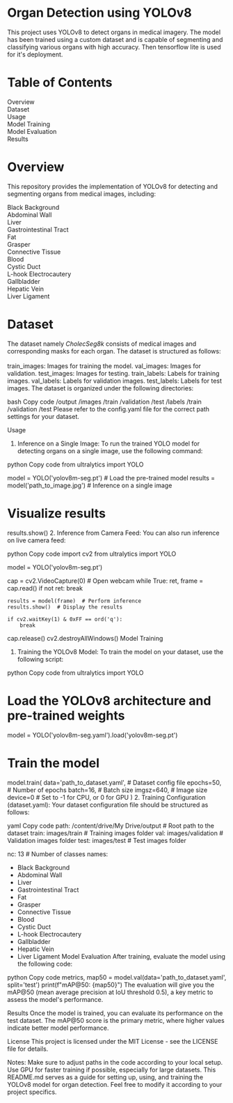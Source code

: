 # Organ Detection using YOLOv8
This project uses YOLOv8 to detect organs in medical imagery. The model has been trained using a custom dataset and is capable of segmenting and classifying various organs with high accuracy. Then tensorflow lite is used for it's deployment.

# Table of Contents
Overview<br>
Dataset<br>
Usage<br>
Model Training<br>
Model Evaluation<br>
Results<br>

# Overview
This repository provides the implementation of YOLOv8 for detecting and segmenting organs from medical images, including:<br>

Black Background<br>
Abdominal Wall<br>
Liver<br>
Gastrointestinal Tract<br>
Fat<br>
Grasper<br>
Connective Tissue<br>
Blood<br>
Cystic Duct<br>
L-hook Electrocautery<br>
Gallbladder<br>
Hepatic Vein<br>
Liver Ligament<br>

 # Dataset
The dataset namely *CholecSeg8k* consists of medical images and corresponding masks for each organ. The dataset is structured as follows:<br>
<br>
train_images: Images for training the model.
val_images: Images for validation.
test_images: Images for testing.
train_labels: Labels for training images.
val_labels: Labels for validation images.
test_labels: Labels for test images.
The dataset is organized under the following directories:

bash
Copy code
/output
    /images
        /train
        /validation
        /test
    /labels
        /train
        /validation
        /test
Please refer to the config.yaml file for the correct path settings for your dataset.

Usage
1. Inference on a Single Image:
To run the trained YOLO model for detecting organs on a single image, use the following command:

python
Copy code
from ultralytics import YOLO

model = YOLO('yolov8m-seg.pt')  # Load the pre-trained model
results = model('path_to_image.jpg')  # Inference on a single image

# Visualize results
results.show()
2. Inference from Camera Feed:
You can also run inference on live camera feed:

python
Copy code
import cv2
from ultralytics import YOLO

model = YOLO('yolov8m-seg.pt')

cap = cv2.VideoCapture(0)  # Open webcam
while True:
    ret, frame = cap.read()
    if not ret:
        break

    results = model(frame)  # Perform inference
    results.show()  # Display the results

    if cv2.waitKey(1) & 0xFF == ord('q'):
        break

cap.release()
cv2.destroyAllWindows()
Model Training
1. Training the YOLOv8 Model:
To train the model on your dataset, use the following script:

python
Copy code
from ultralytics import YOLO

# Load the YOLOv8 architecture and pre-trained weights
model = YOLO('yolov8m-seg.yaml').load('yolov8m-seg.pt')

# Train the model
model.train(
    data='path_to_dataset.yaml',  # Dataset config file
    epochs=50,  # Number of epochs
    batch=16,  # Batch size
    imgsz=640,  # Image size
    device=0  # Set to -1 for CPU, or 0 for GPU
)
2. Training Configuration (dataset.yaml):
Your dataset configuration file should be structured as follows:

yaml
Copy code
path: /content/drive/My Drive/output  # Root path to the dataset
train: images/train  # Training images folder
val: images/validation  # Validation images folder
test: images/test  # Test images folder

nc: 13  # Number of classes
names:
  - Black Background
  - Abdominal Wall
  - Liver
  - Gastrointestinal Tract
  - Fat
  - Grasper
  - Connective Tissue
  - Blood
  - Cystic Duct
  - L-hook Electrocautery
  - Gallbladder
  - Hepatic Vein
  - Liver Ligament
Model Evaluation
After training, evaluate the model using the following code:

python
Copy code
metrics, map50 = model.val(data='path_to_dataset.yaml', split='test')
print(f"mAP@50: {map50}")
The evaluation will give you the mAP@50 (mean average precision at IoU threshold 0.5), a key metric to assess the model's performance.

Results
Once the model is trained, you can evaluate its performance on the test dataset. The mAP@50 score is the primary metric, where higher values indicate better model performance.

License
This project is licensed under the MIT License - see the LICENSE file for details.

Notes:
Make sure to adjust paths in the code according to your local setup.
Use GPU for faster training if possible, especially for large datasets.
This README.md serves as a guide for setting up, using, and training the YOLOv8 model for organ detection. Feel free to modify it according to your project specifics.
